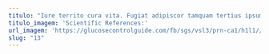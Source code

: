 ```yaml
---
titulo: "Iure territo cura vita. Fugiat adipiscor tamquam tertius ipsum. Vaco maiores accusator aut coepi."
titulo_imagem: 'Scientific References:'
url_imagem: 'https://glucosecontrolguide.com/fb/sgs/vsl3/prn-ca1/h1l1//images/refs.webp'
slug: "13"
---
```

